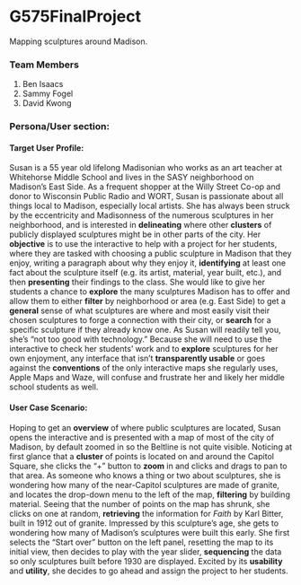 # G575FinalProject
 Mapping sculptures around Madison.

### Team Members
1. Ben Isaacs
2. Sammy Fogel
3. David Kwong

### Persona/User section:

#### Target User Profile:
Susan is a 55 year old lifelong Madisonian who works as an art teacher at Whitehorse Middle School and lives in the SASY neighborhood on Madison’s East Side. As a frequent shopper at the Willy Street Co-op and donor to Wisconsin Public Radio and WORT, Susan is passionate about all things local to Madison, especially local artists. She has always been struck by the eccentricity and Madisonness of the numerous sculptures in her neighborhood, and is interested in **delineating** where other **clusters** of publicly displayed sculptures might be in other parts of the city. Her **objective** is to use the interactive to help with a project for her students, where they are tasked with choosing a public sculpture in Madison that they enjoy, writing a paragraph about why they enjoy it, **identifying** at least one fact about the sculpture itself (e.g. its artist, material, year built, etc.), and then **presenting** their findings to the class. She would like to give her students a chance to **explore** the many sculptures Madison has to offer and allow them to either **filter** by neighborhood or area (e.g. East Side) to get a **general** sense of what sculptures are where and most easily visit their chosen sculptures to forge a connection with their city, or **search** for a specific sculpture if they already know one. As Susan will readily tell you, she’s “not too good with technology.” Because she will need to use the interactive to check her students’ work and to **explore** sculptures for her own enjoyment, any interface that isn’t **transparently usable** or goes against the **conventions** of the only interactive maps she regularly uses, Apple Maps and Waze, will confuse and frustrate her and likely her middle school students as well.

#### User Case Scenario:
Hoping to get an **overview** of where public sculptures are located, Susan opens the interactive and is presented with a map of most of the city of Madison, by default zoomed in so the Beltline is not quite visible. Noticing at first glance that a **cluster** of points is located on and around the Capitol Square, she clicks the “+” button to **zoom** in and clicks and drags to pan to that area. As someone who knows a thing or two about sculptures, she is wondering how many of the near-Capitol sculptures are made of granite, and locates the drop-down menu to the left of the map, **filtering** by building material. Seeing that the number of points on the map has shrunk, she clicks on one at random, **retrieving** the information for *Faith* by Karl Bitter, built in 1912 out of granite. Impressed by this sculpture’s age, she gets to wondering how many of Madison’s sculptures were built this early. She first selects the “Start over” button on the left panel, resetting the map to its initial view, then decides to play with the year slider, **sequencing** the data so only sculptures built before 1930 are displayed. Excited by its **usability** and **utility**, she decides to go ahead and assign the project to her students.

